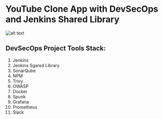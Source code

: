# YouTube Clone App with DevSecOps and Jenkins Shared Library

![alt text](https://github.com/Gabinsime75/Project_19-Deploying-a-YouTube-Clone-App-with-DevSecOps-Jenkins_Shared_Library-Docker-Kubernetes/blob/main/Project_19-DevSecOps.jpg)

## DevSecOps Project Tools Stack:
1. Jenkins
2. Jenkins Sgared Library
3. SonarQube
4. NPM
5. Trivy
6. OWASP
7. Docker
8. Spunk
9. Grafana
10. Prometheus
11. Slack
